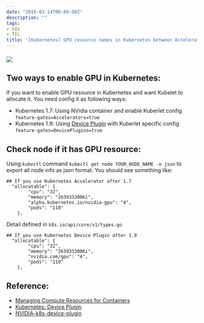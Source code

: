 ```yaml
---
date: "2018-03-14T00:00:00Z"
description: ""
tags:
- k8s
- TIL
title: '[Kubernetes] GPU resource names in Kubernetes between Accelerators and DevicePlugin '
---
```




#### ![](https://kerpanic.files.wordpress.com/2017/11/1qtnqtnrgq-n-r5k-nyuz0g.png)

## Two ways to enable GPU in Kubernetes:

If you want to enable GPU resource in Kubernetes and want Kubelet to allocate it.  You need config it as following ways:

- Kubernetes 1.7: Using NVidia container and  enable Kuberlet config `feature-gates=Accelerators=true`
- Kubernetes 1.9: Using [Device Plugin](https://kubernetes.io/docs/concepts/cluster-administration/device-plugins/) with Kuberlet specific config `feature-gates=DevicePlugins=true`

## Check node if it has GPU resource:

Using `kubectl` command `kubectl get node YOUR_NODE_NAME -o json`  to export all node info as json format. You should see something like:

```
## If you use Kubernetes Accelerator after 1.7
  "allocatable": {
        "cpu": "32",
        "memory": "263933300Ki",
        "alpha.kubernetes.io/nvidia-gpu": "4",
        "pods": "110"
    },
```

Detail defined in `k8s.io/api/core/v1/types.go`

    ## If you use Kubernetes Device Plugin after 1.9
      "allocatable": {
            "cpu": "32",
            "memory": "263933300Ki",
            "nvidia.com/gpu": "4",
            "pods": "110"
        },
## Reference:

- [Managing Compute Resources for Containers](https://kubernetes.io/docs/concepts/configuration/manage-compute-resources-container/)
- [Kubernetes: Device Plugin](https://kubernetes.io/docs/concepts/cluster-administration/device-plugins/)
- [NVIDIA-k8s-device-plugin](https://github.com/NVIDIA/k8s-device-plugin)